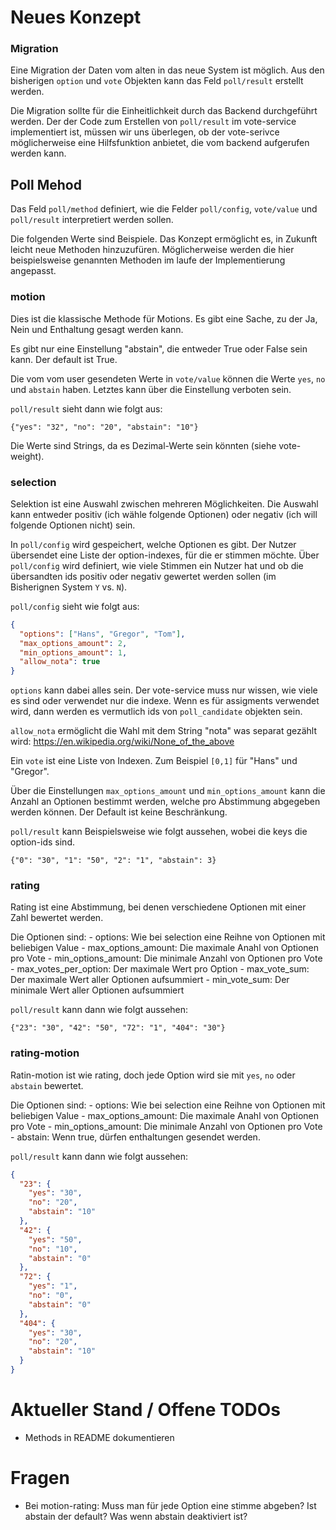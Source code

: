 # Neues Konzept


### Migration

Eine Migration der Daten vom alten in das neue System ist möglich. Aus den
bisherigen `option` und `vote` Objekten kann das Feld `poll/result` erstellt
werden.

Die Migration sollte für die Einheitlichkeit durch das Backend durchgeführt
werden. Der der Code zum Erstellen von `poll/result` im vote-service
implementiert ist, müssen wir uns überlegen, ob der vote-serivce möglicherweise
eine Hilfsfunktion anbietet, die vom backend aufgerufen werden kann.


## Poll Mehod

Das Feld `poll/method` definiert, wie die Felder `poll/config`, `vote/value` und
`poll/result` interpretiert werden sollen.

Die folgenden Werte sind Beispiele. Das Konzept ermöglicht es, in Zukunft leicht
neue Methoden hinzuzufüren. Möglicherweise werden die hier beispielsweise
genannten Methoden im laufe der Implementierung angepasst.


### motion

Dies ist die klassische Methode für Motions. Es gibt eine Sache, zu der Ja, Nein
und Enthaltung gesagt werden kann.

Es gibt nur eine Einstellung "abstain", die entweder True oder False sein kann.
Der default ist True.

Die vom vom user gesendeten Werte in `vote/value` können die Werte `yes`, `no`
und `abstain` haben. Letztes kann über die Einstellung verboten sein.

`poll/result` sieht dann wie folgt aus:

`{"yes": "32", "no": "20", "abstain": "10"}`

Die Werte sind Strings, da es Dezimal-Werte sein könnten (siehe vote-weight).


### selection

Selektion ist eine Auswahl zwischen mehreren Möglichkeiten. Die Auswahl kann
entweder positiv (ich wähle folgende Optionen) oder negativ (ich will folgende
Optionen nicht) sein.

In `poll/config` wird gespeichert, welche Optionen es gibt. Der Nutzer
übersendet eine Liste der option-indexes, für die er stimmen möchte. Über
`poll/config` wird definiert, wie viele Stimmen ein Nutzer hat und ob die
übersandten ids positiv oder negativ gewertet werden sollen (im Bisherignen
System `Y` vs. `N`).

`poll/config` sieht wie folgt aus:

```json
{
  "options": ["Hans", "Gregor", "Tom"],
  "max_options_amount": 2,
  "min_options_amount": 1,
  "allow_nota": true
}
```

`options` kann dabei alles sein. Der vote-service muss nur wissen, wie viele es
sind oder verwendet nur die indexe. Wenn es für assigments verwendet wird, dann
werden es vermutlich ids von `poll_candidate` objekten sein.

`allow_nota` ermöglicht die Wahl mit dem String "nota" was separat gezählt wird:
https://en.wikipedia.org/wiki/None_of_the_above

Ein `vote` ist eine Liste von Indexen. Zum Beispiel `[0,1]` für "Hans" und
"Gregor".

Über die Einstellungen `max_options_amount` und `min_options_amount` kann die
Anzahl an Optionen bestimmt werden, welche pro Abstimmung abgegeben werden
können. Der Default ist keine Beschränkung.

`poll/result` kann Beispielsweise wie folgt aussehen, wobei die keys die
option-ids sind.

`{"0": "30", "1": "50", "2": "1", "abstain": 3}`


### rating

Rating ist eine Abstimmung, bei denen verschiedene Optionen mit einer Zahl
bewertet werden.

Die Optionen sind:
	- options: Wie bei selection eine Reihne von Optionen mit beliebigen Value
	- max_options_amount: Die maximale Anahl von Optionen pro Vote
	- min_options_amount: Die minimale Anzahl von Optionen pro Vote
	- max_votes_per_option: Der maximale Wert pro Option
	- max_vote_sum: Der maximale Wert aller Optionen aufsummiert
	- min_vote_sum: Der minimale Wert aller Optionen aufsummiert


`poll/result` kann dann wie folgt aussehen:

`{"23": "30", "42": "50", "72": "1", "404": "30"}`


### rating-motion

Ratin-motion ist wie rating, doch jede Option wird sie mit `yes`, `no` oder
`abstain` bewertet.

Die Optionen sind:
	- options: Wie bei selection eine Reihne von Optionen mit beliebigen Value
	- max_options_amount: Die maximale Anahl von Optionen pro Vote
	- min_options_amount: Die minimale Anzahl von Optionen pro Vote
	- abstain: Wenn true, dürfen enthaltungen gesendet werden.


`poll/result` kann dann wie folgt aussehen:

```json
{
  "23": {
    "yes": "30",
    "no": "20",
    "abstain": "10"
  },
  "42": {
    "yes": "50",
    "no": "10",
    "abstain": "0"
  },
  "72": {
    "yes": "1",
    "no": "0",
    "abstain": "0"
  },
  "404": {
    "yes": "30",
    "no": "20",
    "abstain": "10"
  }
}
```

# Aktueller Stand / Offene TODOs
- Methods in README dokumentieren


# Fragen

- Bei motion-rating: Muss man für jede Option eine stimme abgeben? Ist abstain
  der default? Was wenn abstain deaktiviert ist?
